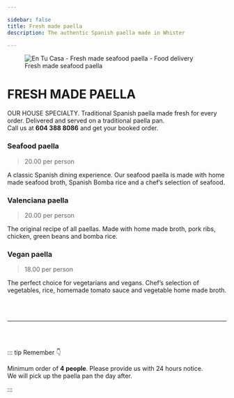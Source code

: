 ```yaml
---

sidebar: false
title: Fresh made paella 
description: The authentic Spanish paella made in Whister

---
```

<figure class="full-width-img">
  <img src="/img/fresh-made-paella/fresh-made-paella.jpg" alt="En Tu Casa - Fresh made seafood paella - Food delivery">
  <figcaption>Fresh made seafood paella</figcaption>
</figure>

# FRESH MADE PAELLA
 
OUR HOUSE SPECIALTY. Traditional Spanish paella made fresh for every order. Delivered and served on a traditional paella pan.  
Call us at **604 388 8086** and get your booked order.

<CallButton/>

### Seafood paella 
> 20.00 per person

A classic Spanish dining experience. Our seafood paella is made with home made seafood broth, Spanish Bomba rice and a chef’s selection of seafood.

### Valenciana paella 
> 20.00 per person

The original recipe of all paellas. Made with home made broth, pork ribs, chicken, green beans and bomba rice.


### Vegan paella
> 18.00 per person

The perfect choice for vegetarians and vegans. Chef’s selection of vegetables, rice, homemade tomato sauce and vegetable home made broth.


<br/>
<br/>

<hr>

<br/>
<br/>

::: tip Remember 👇

Minimum order of **4 people**. Please provide us with 24 hours notice.  
We will pick up the paella pan the day after.

:::




